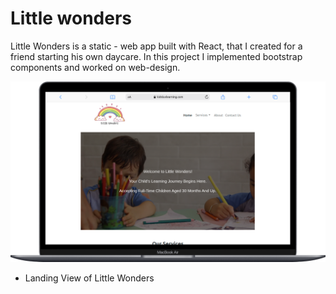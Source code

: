 # Little wonders

Little Wonders is a static - web app built with React, that I created for a friend starting his own daycare. In this project I implemented bootstrap components and worked on web-design.

!["Landing View of Little Wonders"](https://github.com/lancey1/little-wonders/blob/master/docs/mobile%20(6).png)
- Landing View of Little Wonders
